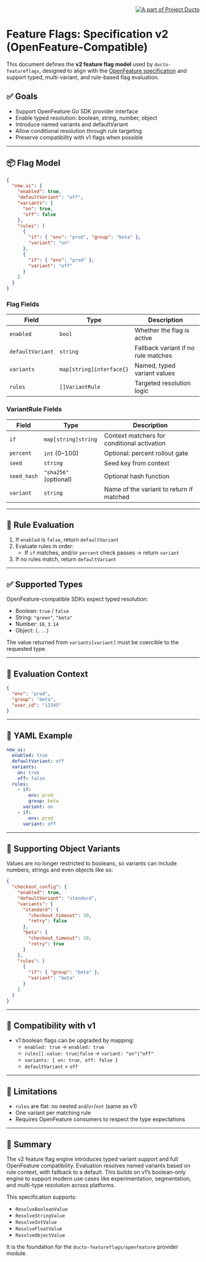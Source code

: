 <!--suppress HtmlDeprecatedAttribute -->
<p align="right">
    <a href="https://github.com/tommed" title="See Project Ducto">
        <img src="../assets/ducto-logo-small.png" alt="A part of Project Ducto"/>
    </a>
</p>

# Feature Flags: Specification v2 (OpenFeature-Compatible)

This document defines the **v2 feature flag model** used by `ducto-featureflags`, designed to align with the [OpenFeature specification](https://openfeature.dev) and support typed, multi-variant, and rule-based flag evaluation.

## ✅ Goals
- Support OpenFeature Go SDK provider interface
- Enable typed resolution: boolean, string, number, object
- Introduce named variants and defaultVariant
- Allow conditional resolution through rule targeting
- Preserve compatibility with v1 flags when possible

---
## 📦 Flag Model

```json
{
  "new_ui": {
    "enabled": true,
    "defaultVariant": "off",
    "variants": {
      "on": true,
      "off": false
    },
    "rules": [
      {
        "if": { "env": "prod", "group": "beta" },
        "variant": "on"
      },
      {
        "if": { "env": "prod" },
        "variant": "off"
      }
    ]
  }
}
```

### Flag Fields
| Field            | Type                     | Description                         |
|------------------|--------------------------|-------------------------------------|
| `enabled`        | `bool`                   | Whether the flag is active          |
| `defaultVariant` | `string`                 | Fallback variant if no rule matches |
| `variants`       | `map[string]interface{}` | Named, typed variant values         |
| `rules`          | `[]VariantRule`          | Targeted resolution logic           |

### VariantRule Fields
| Field       | Type                      | Description                                      |
|-------------|---------------------------|--------------------------------------------------|
| `if`        | `map[string]string`       | Context matchers for conditional activation      |
| `percent`   | `int` (0–100)             | Optional: percent rollout gate                   |
| `seed`      | `string`                  | Seed key from context                            |
| `seed_hash` | `"sha256"` (optional)     | Optional hash function                           |
| `variant`   | `string`                  | Name of the variant to return if matched         |

---
## 🧠 Rule Evaluation

1. If `enabled` is `false`, return `defaultVariant`
2. Evaluate rules in order:
    - If `if` matches, and/or `percent` check passes → return `variant`
3. If no rules match, return `defaultVariant`

---
## ✅ Supported Types

OpenFeature-compatible SDKs expect typed resolution:
- Boolean: `true` / `false`
- String: `"green"`, `"beta"`
- Number: `10`, `3.14`
- Object: `{...}`

The value returned from `variants[variant]` must be coercible to the requested type.

---
## 🧪 Evaluation Context

```json
{
  "env": "prod",
  "group": "beta",
  "user_id": "12345"
}
```

---
## 🔁 YAML Example

```yaml
new_ui:
  enabled: true
  defaultVariant: off
  variants:
    on: true
    off: false
  rules:
    - if:
        env: prod
        group: beta
      variant: on
    - if:
        env: prod
      variant: off
```

---
## 💪 Supporting Object Variants

Values are no longer restricted to booleans, so variants can include numbers, strings
and even objects like so:

```json
{
  "checkout_config": {
    "enabled": true,
    "defaultVariant": "standard",
    "variants": {
      "standard": {
        "checkout_timeout": 30,
        "retry": false
      },
      "beta": {
        "checkout_timeout": 10,
        "retry": true
      }
    },
    "rules": [
      {
        "if": { "group": "beta" },
        "variant": "beta"
      }
    ]
  }
}
```

---
## 📌 Compatibility with v1

- v1 boolean flags can be upgraded by mapping:
    - `enabled: true` → `enabled: true`
    - `rules[].value: true|false` → `variant: "on"|"off"`
    - `variants: { on: true, off: false }`
    - `defaultVariant` = `off`

---
## 🧩 Limitations
- `rules` are flat: no nested `and`/`or`/`not` (same as v1)
- One variant per matching rule
- Requires OpenFeature consumers to respect the type expectations

---
## 🧭 Summary

The v2 feature flag engine introduces typed variant support and full OpenFeature compatibility. Evaluation resolves named variants based on rule context, with fallback to a default. This builds on v1’s boolean-only engine to support modern use cases like experimentation, segmentation, and multi-type resolution across platforms.

This specification supports:
- `ResolveBooleanValue`
- `ResolveStringValue`
- `ResolveIntValue`
- `ResolveFloatValue`
- `ResolveObjectValue`

It is the foundation for the `ducto-featureflags/openfeature` provider module.
